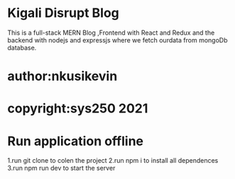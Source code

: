 # Kigali Disrupt Blog
This is a full-stack MERN Blog ,Frontend with React and Redux and the backend with nodejs and expressjs where we fetch ourdata from mongoDb database.
# author:nkusikevin
# copyright:sys250 2021

# Run application offline

1.run git clone to colen the project
2.run npm i to install all dependences
3.run npm run dev to start the server
